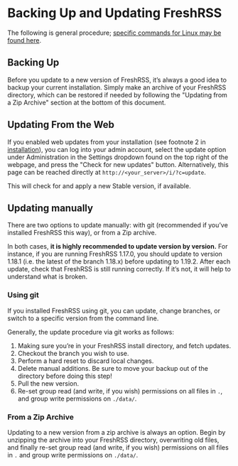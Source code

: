# Backing Up and Updating FreshRSS

The following is general procedure; [specific commands for Linux may be found here](07_LinuxUpdate.md).

## Backing Up

Before you update to a new version of FreshRSS, it’s always a good idea to backup your current installation. Simply make an archive of your FreshRSS directory, which can be restored if needed by following the "Updating from a Zip Archive" section at the bottom of this document.

## Updating From the Web

If you enabled web updates from your installation (see footnote 2 in [installation](03_Installation.md)), you can log into your admin account, select the update option under Administration in the Settings dropdown found on the top right of the webpage, and press the "Check for new updates" button. Alternatively, this page can be reached directly at `http://<your_server>/i/?c=update`.

This will check for and apply a new Stable version, if available.

## Updating manually

There are two options to update manually: with git (recommended if you’ve installed FreshRSS this way), or from a Zip archive.

In both cases, **it is highly recommended to update version by version.** For instance, if you are running FreshRSS 1.17.0, you should update to version 1.18.1 (i.e. the latest of the branch 1.18.x) before updating to 1.19.2. After each update, check that FreshRSS is still running correctly. If it’s not, it will help to understand what is broken.

### Using git

If you installed FreshRSS using git, you can update, change branches, or switch to a specific version from the command line.

Generally, the update procedure via git works as follows:

1. Making sure you’re in your FreshRSS install directory, and fetch updates.
2. Checkout the branch you wish to use.
3. Perform a hard reset to discard local changes.
4. Delete manual additions. Be sure to move your backup out of the directory before doing this step!
5. Pull the new version.
6. Re-set group read (and write, if you wish) permissions on all files in `.`, and group write permissions on `./data/`.

### From a Zip Archive

Updating to a new version from a zip archive is always an option. Begin by unzipping the archive into your FreshRSS directory, overwriting old files, and finally re-set group read (and write, if you wish) permissions on all files in `.` and group write permissions on `./data/`.
